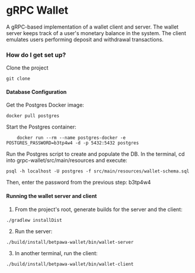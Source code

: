 # gRPC Wallet #

A gRPC-based implementation of a wallet client and server. The wallet server keeps track
of a user's monetary balance in the system. The client emulates users performing
deposit and withdrawal transactions.

### How do I get set up? ###

Clone the project
```
git clone
```

#### Database Configuration ####

Get the Postgres Docker image:
```
docker pull postgres
```

Start the Postgres container:
```
    docker run --rm --name postgres-docker -e POSTGRES_PASSWORD=b3tp4w4 -d -p 5432:5432 postgres
```

Run the Postgres script to create and populate the DB.
In the terminal, cd into grpc-wallet/src/main/resources and execute:
```
psql -h localhost -U postgres -f src/main/resources/wallet-schema.sql
```

Then, enter the password from the previous step: b3tp4w4

#### Running the wallet server and client ####

1. From the project's root, generate builds for the server and the client:
```
./gradlew installDist
```

2. Run the server:
```
./build/install/betpawa-wallet/bin/wallet-server
```

3. In another terminal, run the client:
```
./build/install/betpawa-wallet/bin/wallet-client
```
